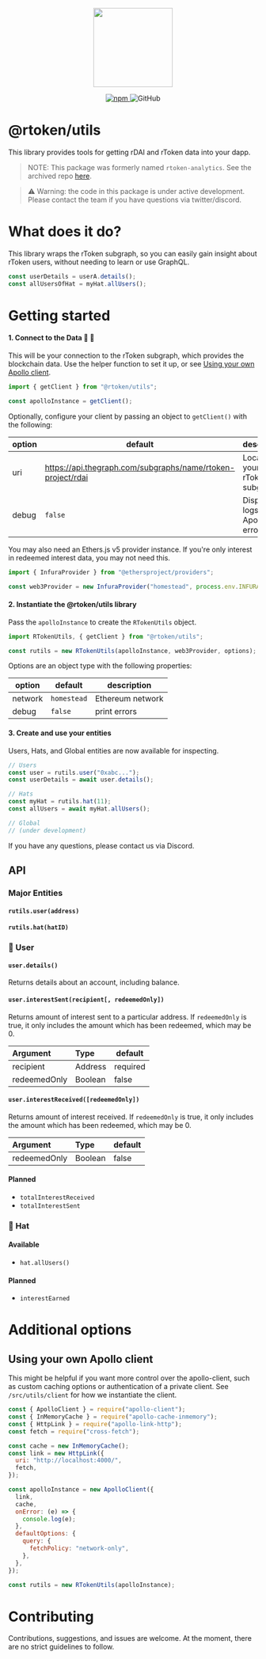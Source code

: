 <p align="center"><img src="https://rdai.money/images/logo.svg" width="160"/></p>

<p align="center">
    <a href="https://www.npmjs.com/package/@rtoken/contracts">
        <img alt="npm" src="https://img.shields.io/npm/v/@rtoken/contracts">
    </a>
    <img alt="GitHub" src="https://img.shields.io/github/license/rtoken-project/rtoken-contracts">
</p>

# @rtoken/utils

This library provides tools for getting rDAI and rToken data into your dapp.

> NOTE: This package was formerly named `rtoken-analytics`. See the archived repo [here](https://github.com/rtoken-project/rtoken-analytics).

> :warning: Warning: the code in this package is under active development. Please contact the team if you have questions via twitter/discord.

# What does it do?

This library wraps the rToken subgraph, so you can easily gain insight about rToken users, without needing to learn or use GraphQL.

```js
const userDetails = userA.details();
const allUsersOfHat = myHat.allUsers();
```

# Getting started

#### 1. Connect to the Data :raised_hands: :rainbow:

This will be your connection to the rToken subgraph, which provides the blockchain data. Use the helper function to set it up, or see [Using your own Apollo client](#Using-your-own-Apollo-client).

```js
import { getClient } from "@rtoken/utils";

const apolloInstance = getClient();
```

Optionally, configure your client by passing an object to `getClient()` with the following:

| option | default                                                     | description                      |
| ------ | ----------------------------------------------------------- | -------------------------------- |
| uri    | https://api.thegraph.com/subgraphs/name/rtoken-project/rdai | Location of your rToken subgraph |
| debug  | `false`                                                     | Display logs on Apollo errors    |

You may also need an Ethers.js v5 provider instance. If you're only interest in redeemed interest data, you may not need this.

```js
import { InfuraProvider } from "@ethersproject/providers";

const web3Provider = new InfuraProvider("homestead", process.env.INFURA_KEY);
```

#### 2. Instantiate the @rtoken/utils library

Pass the `apolloInstance` to create the `RTokenUtils` object.

```js
import RTokenUtils, { getClient } from "@rtoken/utils";

const rutils = new RTokenUtils(apolloInstance, web3Provider, options);
```

Options are an object type with the following properties:

| option  | default     | description      |
| ------- | ----------- | ---------------- |
| network | `homestead` | Ethereum network |
| debug   | `false`     | print errors     |

#### 3. Create and use your entities

Users, Hats, and Global entities are now available for inspecting.

```js
// Users
const user = rutils.user("0xabc...");
const userDetails = await user.details();

// Hats
const myHat = rutils.hat(11);
const allUsers = await myHat.allUsers();

// Global
// (under development)
```

If you have any questions, please contact us via Discord.

## API

### Major Entities

#### `rutils.user(address)`

#### `rutils.hat(hatID)`

### :bust_in_silhouette: User

#### `user.details()`

Returns details about an account, including balance.

#### `user.interestSent(recipient[, redeemedOnly])`

Returns amount of interest sent to a particular address. If `redeemedOnly` is true, it only includes the amount which has been redeemed, which may be 0.

| Argument     | Type    | default  |
| :----------- | :------ | -------- |
| recipient    | Address | required |
| redeemedOnly | Boolean | false    |

#### `user.interestReceived([redeemedOnly])`

Returns amount of interest received. If `redeemedOnly` is true, it only includes the amount which has been redeemed, which may be 0.

| Argument     | Type    | default |
| :----------- | :------ | ------- |
| redeemedOnly | Boolean | false   |

#### Planned

- `totalInterestReceived`
- `totalInterestSent`

### :tophat: Hat

#### Available

- `hat.allUsers()`

#### Planned

- `interestEarned`

# Additional options

## Using your own Apollo client

This might be helpful if you want more control over the apollo-client, such as custom caching options or authentication of a private client. See `/src/utils/client` for how we instantiate the client.

```js
const { ApolloClient } = require("apollo-client");
const { InMemoryCache } = require("apollo-cache-inmemory");
const { HttpLink } = require("apollo-link-http");
const fetch = require("cross-fetch");

const cache = new InMemoryCache();
const link = new HttpLink({
  uri: "http://localhost:4000/",
  fetch,
});

const apolloInstance = new ApolloClient({
  link,
  cache,
  onError: (e) => {
    console.log(e);
  },
  defaultOptions: {
    query: {
      fetchPolicy: "network-only",
    },
  },
});

const rutils = new RTokenUtils(apolloInstance);
```

# Contributing

Contributions, suggestions, and issues are welcome. At the moment, there are no strict guidelines to follow.
